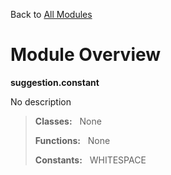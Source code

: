Back to [All Modules](https://github.com/pyrustic/suggestion/blob/master/docs/modules/README.md#readme)

# Module Overview

**suggestion.constant**
 
No description

> **Classes:** &nbsp; None
>
> **Functions:** &nbsp; None
>
> **Constants:** &nbsp; WHITESPACE
